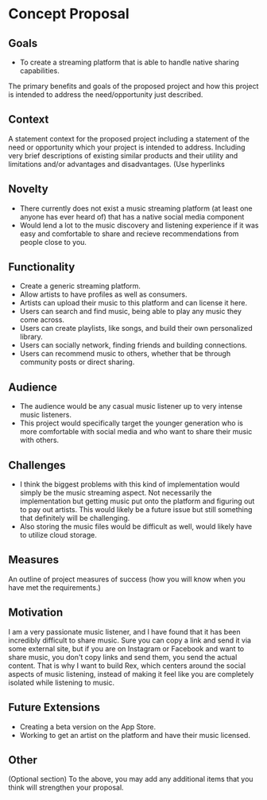 # Concept Proposal

## Goals
- To create a streaming platform that is able to handle native sharing capabilities.

The primary benefits and goals of the proposed project and how this project is intended to address the need/opportunity just described.

## Context
A statement context for the proposed project including a statement of the need or opportunity which your project is intended to address. Including very brief descriptions of existing similar products and their utility and limitations and/or advantages and disadvantages. (Use hyperlinks

## Novelty
- There currently does not exist a music streaming platform (at least one anyone has ever heard of) that has a native social media component
- Would lend a lot to the music discovery and listening experience if it was easy and comfortable to share and recieve recommendations from people close to you.

## Functionality
- Create a generic streaming platform.
- Allow artists to have profiles as well as consumers.
- Artists can upload their music to this platform and can license it here.
- Users can search and find music, being able to play any music they come across.
- Users can create playlists, like songs, and build their own personalized library.
- Users can socially network, finding friends and building connections.
- Users can recommend music to others, whether that be through community posts or direct sharing.
  
## Audience
- The audience would be any casual music listener up to very intense music listeners.
- This project would specifically target the younger generation who is more comfortable with social media and who want to share their music with others.

## Challenges
- I think the biggest problems with this kind of implementation would simply be the music streaming aspect. Not necessarily the implementation but getting music put onto the platform and figuring out to pay out artists. This would likely be a future issue but still something that definitely will be challenging.
- Also storing the music files would be difficult as well, would likely have to utilize cloud storage.

## Measures
An outline of project measures of success (how you will know when you have met the requirements.)

## Motivation
I am a very passionate music listener, and I have found that it has been incredibly difficult to share music. Sure you can copy a link and send it via some external site, but if you are on Instagram or Facebook and want to share music, you don't copy links and send them, you send the actual content. That is why I want to build Rex, which centers around the social aspects of music listening, instead of making it feel like you are completely isolated while listening to music.

## Future Extensions
- Creating a beta version on the App Store.
- Working to get an artist on the platform and have their music licensed.

## Other
(Optional section) To the above, you may add any additional items that you think will strengthen your proposal.
